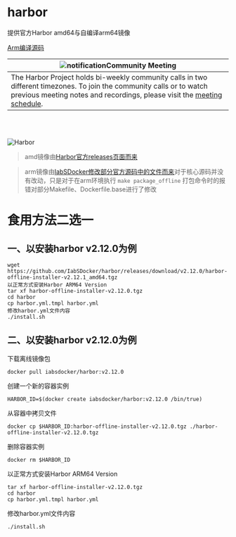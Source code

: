 # harbor
提供官方Harbor amd64与自编译arm64镜像

[Arm编译源码](https://gitlab.ayou.ink/IabSDocker/Harbor)

|![notification](https://raw.githubusercontent.com/goharbor/website/master/docs/img/readme/bell-outline-badged.svg)Community Meeting|
|------------------|
|The Harbor Project holds bi-weekly community calls in two different timezones. To join the community calls or to watch previous meeting notes and recordings, please visit the [meeting schedule](https://github.com/goharbor/community/blob/master/MEETING_SCHEDULE.md).|

</br> </br>

<img alt="Harbor" src="https://raw.githubusercontent.com/goharbor/website/master/docs/img/readme/harbor_logo.png">

>amd镜像由[Harbor官方releases页面而来](https://github.com/goharbor/harbor/releases/)

>arm镜像由[IabSDocker修改部分官方源码中的文件而来](https://gitlab.ayou.ink/IabSDocker/Harbor)对于核心源码并没有改动，只是对于在arm环境执行 `make package_offline` 打包命令时的报错对部分Makefile、Dockerfile.base进行了修改

# 食用方法二选一
## 一、以安装harbor v2.12.0为例
```
wget https://github.com/IabSDocker/harbor/releases/download/v2.12.0/harbor-offline-installer-v2.12.1_amd64.tgz
以正常方式安装Harbor ARM64 Version
tar xf harbor-offline-installer-v2.12.0.tgz
cd harbor
cp harbor.yml.tmpl harbor.yml
修改harbor.yml文件内容
./install.sh
```

## 二、以安装harbor v2.12.0为例
下载离线镜像包
```
docker pull iabsdocker/harbor:v2.12.0
```
创建一个新的容器实例
```
HARBOR_ID=$(docker create iabsdocker/harbor:v2.12.0 /bin/true)
```
从容器中拷贝文件
```
docker cp $HARBOR_ID:harbor-offline-installer-v2.12.0.tgz ./harbor-offline-installer-v2.12.0.tgz
```
删除容器实例
```
docker rm $HARBOR_ID
```
以正常方式安装Harbor ARM64 Version
```
tar xf harbor-offline-installer-v2.12.0.tgz
cd harbor
cp harbor.yml.tmpl harbor.yml
```
修改harbor.yml文件内容
```
./install.sh
```
